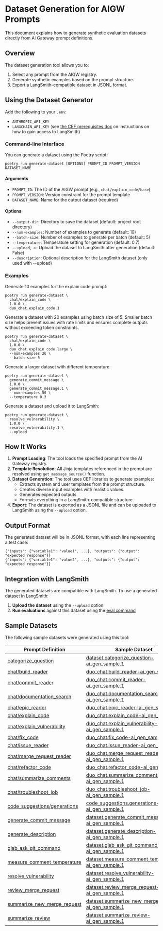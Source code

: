 # Dataset Generation for AIGW Prompts

This document explains how to generate synthetic evaluation datasets directly from AI Gateway prompt definitions.

## Overview

The dataset generation tool allows you to:

1. Select any prompt from the AIGW registry.
1. Generate synthetic examples based on the prompt structure.
1. Export a LangSmith-compatible dataset in JSONL format.

## Using the Dataset Generator

Add the following to your `.env`:

- `ANTHROPIC_API_KEY`
- `LANGCHAIN_API_KEY` (see
[the CEF prerequisites doc](https://gitlab.com/gitlab-org/modelops/ai-model-validation-and-research/ai-evaluation/prompt-library/-/tree/main#prerequisites)
on instructions on how to gain access to LangSmith)

### Command-line Interface

You can generate a dataset using the Poetry script:

```shell
poetry run generate-dataset [OPTIONS] PROMPT_ID PROMPT_VERSION DATASET_NAME
```

#### Arguments

- `PROMPT_ID`: The ID of the AIGW prompt (e.g., `chat/explain_code/base`)
- `PROMPT_VERSION`: Version constraint for the prompt template
- `DATASET_NAME`: Name for the output dataset (required)

#### Options

- `--output-dir`: Directory to save the dataset (default: project root directory)
- `--num-examples`: Number of examples to generate (default: 10)
- `--batch-size`: Number of examples to generate per batch (default: 5)
- `--temperature`: Temperature setting for generation (default: 0.7)
- `--upload`, `-u`: Upload the dataset to LangSmith after generation (default: False)
- `--description`: Optional description for the LangSmith dataset (only used with --upload)

### Examples

Generate 10 examples for the explain code prompt:

```shell
poetry run generate-dataset \
  chat/explain_code \
  1.0.0 \
  duo_chat.explain_code.1
```

Generate a dataset with 20 examples using batch size of 5. Smaller batch size helps prevent issues with rate limits and ensures complete outputs without exceeding token constraints.

```shell
poetry run generate-dataset \
  chat/explain_code \
  1.0.0 \
  duo_chat.explain_code.large \
  --num-examples 20 \
  --batch-size 5
```

Generate a larger dataset with different temperature:

```shell
poetry run generate-dataset \
  generate_commit_message \
  1.0.0 \
  generate_commit_message.1 \
  --num-examples 50 \
  --temperature 0.3
```

Generate a dataset and upload it to LangSmith:

```shell
poetry run generate-dataset \
  resolve_vulnerability \
  1.0.0 \
  resolve_vulnerability.1 \
  --upload
```

## How It Works

1. **Prompt Loading**: The tool loads the specified prompt from the AI Gateway registry.
1. **Template Resolution**: All Jinja templates referenced in the prompt are resolved using `get_message_source()` function.
1. **Dataset Generation**: The tool uses CEF libraries to generate examples:
   - Extracts system and user templates from the prompt structure.
   - Creates diverse input examples with realistic values.
   - Generates expected outputs.
   - Formats everything in a LangSmith-compatible structure.
1. **Export**: The dataset is exported as a JSONL file and can be uploaded to LangSmith using the `--upload` option.

## Output Format

The generated dataset will be in JSONL format, with each line representing a test case:

```jsonl
{"inputs": {"variable1": "value1", ...}, "outputs": {"output": "expected response"}}
{"inputs": {"variable1": "value2", ...}, "outputs": {"output": "expected response"}}
```

## Integration with LangSmith

The generated datasets are compatible with LangSmith. To use a generated dataset in LangSmith:

1. **Upload the dataset** using the `--upload` option
1. **Run evaluations** against this dataset using the [eval command](../tests.md#running-prompt-evaluations-locally)

## Sample Datasets

The following sample datasets were generated using this tool:

| Prompt Definition | Sample Dataset |
| - | - |
| [categorize_question](https://gitlab.com/gitlab-org/modelops/applied-ml/code-suggestions/ai-assist/-/blob/4bb032d493065cf61bdb9f35ee4ef8004c145e78/ai_gateway/prompts/definitions/categorize_question) | [dataset.categorize_question-ai_gen_sample.1](https://smith.langchain.com/o/477de7ad-583e-47b6-a1c4-c4a0300e7aca/datasets/1f956241-b910-441d-9187-faf35c3a6a88?tab=2) |
| [chat/build_reader](https://gitlab.com/gitlab-org/modelops/applied-ml/code-suggestions/ai-assist/-/tree/4bb032d493065cf61bdb9f35ee4ef8004c145e78/ai_gateway/prompts/definitions/chat/build_reader) | [duo_chat.build_reader-ai_gen_sample.1](https://smith.langchain.com/o/477de7ad-583e-47b6-a1c4-c4a0300e7aca/datasets/34e07a8e-ab2a-48d7-8804-9fa015c90083?tab=2) |
| [chat/commit_reader](https://gitlab.com/gitlab-org/modelops/applied-ml/code-suggestions/ai-assist/-/tree/4bb032d493065cf61bdb9f35ee4ef8004c145e78/ai_gateway/prompts/definitions/chat/commit_reader) | [duo_chat.commit_reader-ai_gen_sample.1](https://smith.langchain.com/o/477de7ad-583e-47b6-a1c4-c4a0300e7aca/datasets/9db4403b-bd12-42ca-af87-a7b281536f47?tab=2) |
| [chat/documentation_search](https://gitlab.com/gitlab-org/modelops/applied-ml/code-suggestions/ai-assist/-/tree/4bb032d493065cf61bdb9f35ee4ef8004c145e78/ai_gateway/prompts/definitions/chat/documentation_search) | [duo_chat.documentation_search-ai_gen_sample.1](https://smith.langchain.com/o/477de7ad-583e-47b6-a1c4-c4a0300e7aca/datasets/7e1b70df-e6d8-4b39-9d25-511a589385f6?tab=2) |
| [chat/epic_reader](https://gitlab.com/gitlab-org/modelops/applied-ml/code-suggestions/ai-assist/-/tree/4bb032d493065cf61bdb9f35ee4ef8004c145e78/ai_gateway/prompts/definitions/chat/epic_reader) | [duo_chat.epic_reader-ai_gen_sample.1](https://smith.langchain.com/o/477de7ad-583e-47b6-a1c4-c4a0300e7aca/datasets/79ecdd8b-9032-4d84-bfa5-07d8cabb8402?tab=2) |
| [chat/explain_code](https://gitlab.com/gitlab-org/modelops/applied-ml/code-suggestions/ai-assist/-/tree/4bb032d493065cf61bdb9f35ee4ef8004c145e78/ai_gateway/prompts/definitions/chat/explain_code) | [duo_chat.explain_code-ai_gen_sample.1](https://smith.langchain.com/o/477de7ad-583e-47b6-a1c4-c4a0300e7aca/datasets/961a12a1-6017-4d37-bb5d-f7cdb2c5e615?tab=2) |
| [chat/explain_vulnerability](https://gitlab.com/gitlab-org/modelops/applied-ml/code-suggestions/ai-assist/-/tree/4bb032d493065cf61bdb9f35ee4ef8004c145e78/ai_gateway/prompts/definitions/chat/explain_vulnerability) | [duo_chat.explain_vulnerability-ai_gen_sample.1](https://smith.langchain.com/o/477de7ad-583e-47b6-a1c4-c4a0300e7aca/datasets/f8c02b9d-1e19-47c5-b712-0473d617aed4?tab=2) |
| [chat/fix_code](https://gitlab.com/gitlab-org/modelops/applied-ml/code-suggestions/ai-assist/-/tree/4bb032d493065cf61bdb9f35ee4ef8004c145e78/ai_gateway/prompts/definitions/chat/fix_code) | [duo_chat.fix_code-ai_gen_sample.1](https://smith.langchain.com/o/477de7ad-583e-47b6-a1c4-c4a0300e7aca/datasets/1cffe977-c1a4-4427-989d-989600120d7f?tab=2) |
| [chat/issue_reader](https://gitlab.com/gitlab-org/modelops/applied-ml/code-suggestions/ai-assist/-/tree/4bb032d493065cf61bdb9f35ee4ef8004c145e78/ai_gateway/prompts/definitions/chat/issue_reader) | [duo_chat.issue_reader-ai_gen_sample.1](https://smith.langchain.com/o/477de7ad-583e-47b6-a1c4-c4a0300e7aca/datasets/b591285d-ddae-41f7-aa84-3a1d49eb5707?tab=2) |
| [chat/merge_request_reader](https://gitlab.com/gitlab-org/modelops/applied-ml/code-suggestions/ai-assist/-/tree/4bb032d493065cf61bdb9f35ee4ef8004c145e78/ai_gateway/prompts/definitions/chat/merge_request_reader) | [duo_chat.merge_request_reader-ai_gen_sample.1](https://smith.langchain.com/o/477de7ad-583e-47b6-a1c4-c4a0300e7aca/datasets/f044e0cb-dcb4-40ae-9f73-ccfa8a9d3c5e?tab=2) |
| [chat/refactor_code](https://gitlab.com/gitlab-org/modelops/applied-ml/code-suggestions/ai-assist/-/tree/4bb032d493065cf61bdb9f35ee4ef8004c145e78/ai_gateway/prompts/definitions/chat/refactor_code) | [duo_chat.refactor_code-ai_gen_sample.1](https://smith.langchain.com/o/477de7ad-583e-47b6-a1c4-c4a0300e7aca/datasets/af26cdd0-f2fc-4ba3-ad45-1fed3466939f?tab=2) |
| [chat/summarize_comments](https://gitlab.com/gitlab-org/modelops/applied-ml/code-suggestions/ai-assist/-/tree/4bb032d493065cf61bdb9f35ee4ef8004c145e78/ai_gateway/prompts/definitions/chat/summarize_comments) | [duo_chat.summarize_comments-ai_gen_sample.1](https://smith.langchain.com/o/477de7ad-583e-47b6-a1c4-c4a0300e7aca/datasets/2f6513a8-fc64-408d-968b-a1392835fdab?tab=2) |
| [chat/troubleshoot_job](https://gitlab.com/gitlab-org/modelops/applied-ml/code-suggestions/ai-assist/-/tree/4bb032d493065cf61bdb9f35ee4ef8004c145e78/ai_gateway/prompts/definitions/chat/troubleshoot_job) | [duo_chat.troubleshoot_job-ai_gen_sample.1](https://smith.langchain.com/o/477de7ad-583e-47b6-a1c4-c4a0300e7aca/datasets/6c9dee7b-b2db-40d3-9d76-39c0b0a7cf9f?tab=2) |
| [code_suggestions/generations](https://gitlab.com/gitlab-org/modelops/applied-ml/code-suggestions/ai-assist/-/tree/4bb032d493065cf61bdb9f35ee4ef8004c145e78/ai_gateway/prompts/definitions/code_suggestions/generations) | [code_suggestions.generations-ai_gen_sample.1](https://smith.langchain.com/o/477de7ad-583e-47b6-a1c4-c4a0300e7aca/datasets/cf58f527-ef1c-4cf6-9c40-641ae69ba1b5?tab=2) |
| [generate_commit_message](https://gitlab.com/gitlab-org/modelops/applied-ml/code-suggestions/ai-assist/-/tree/4bb032d493065cf61bdb9f35ee4ef8004c145e78/ai_gateway/prompts/definitions/generate_commit_message) | [dataset.generate_commit_message-ai_gen_sample.1](https://smith.langchain.com/o/477de7ad-583e-47b6-a1c4-c4a0300e7aca/datasets/5bf4e310-fc9c-4aee-adb3-d1b164be3a26?tab=2) |
| [generate_description](https://gitlab.com/gitlab-org/modelops/applied-ml/code-suggestions/ai-assist/-/tree/4bb032d493065cf61bdb9f35ee4ef8004c145e78/ai_gateway/prompts/definitions/generate_description) | [dataset.generate_description-ai_gen_sample.1](https://smith.langchain.com/o/477de7ad-583e-47b6-a1c4-c4a0300e7aca/datasets/c4695810-810d-489f-950b-9b59305e4313?tab=2) |
| [glab_ask_git_command](https://gitlab.com/gitlab-org/modelops/applied-ml/code-suggestions/ai-assist/-/tree/4bb032d493065cf61bdb9f35ee4ef8004c145e78/ai_gateway/prompts/definitions/glab_ask_git_command) | [dataset.glab_ask_git_command-ai_gen_sample.1](https://smith.langchain.com/o/477de7ad-583e-47b6-a1c4-c4a0300e7aca/datasets/053f6f45-b74a-47e9-b02a-7e0c5c6c147d?tab=2) |
| [measure_comment_temperature](https://gitlab.com/gitlab-org/modelops/applied-ml/code-suggestions/ai-assist/-/tree/4bb032d493065cf61bdb9f35ee4ef8004c145e78/ai_gateway/prompts/definitions/measure_comment_temperature) | [dataset.measure_comment_temperature-ai_gen_sample.1](https://smith.langchain.com/o/477de7ad-583e-47b6-a1c4-c4a0300e7aca/datasets/febdeb7f-223f-4e4e-b406-713b28188b6b?tab=2) |
| [resolve_vulnerability](https://gitlab.com/gitlab-org/modelops/applied-ml/code-suggestions/ai-assist/-/tree/4bb032d493065cf61bdb9f35ee4ef8004c145e78/ai_gateway/prompts/definitions/resolve_vulnerability) | [dataset.resolve_vulnerability-ai_gen_sample.1](https://smith.langchain.com/o/477de7ad-583e-47b6-a1c4-c4a0300e7aca/datasets/76f16f2c-1ee5-4da0-890a-76856e4f7ffc?tab=2) |
| [review_merge_request](https://gitlab.com/gitlab-org/modelops/applied-ml/code-suggestions/ai-assist/-/tree/4d43bdb7748cca4a009b7a3b328f8f0c76b68e69/ai_gateway/prompts/definitions/review_merge_request) | [dataset.review_merge_request-ai_gen_sample.1](https://smith.langchain.com/o/477de7ad-583e-47b6-a1c4-c4a0300e7aca/datasets/5b1bc95d-5e23-4923-949b-7e29cb26f7ec?tab=2) |
| [summarize_new_merge_request](https://gitlab.com/gitlab-org/modelops/applied-ml/code-suggestions/ai-assist/-/tree/4bb032d493065cf61bdb9f35ee4ef8004c145e78/ai_gateway/prompts/definitions/summarize_new_merge_request) | [dataset.summarize_new_merge_request-ai_gen_sample.1](https://smith.langchain.com/o/477de7ad-583e-47b6-a1c4-c4a0300e7aca/datasets/f534f3f4-0b45-43fb-a79c-26deab188831?tab=2) |
| [summarize_review](https://gitlab.com/gitlab-org/modelops/applied-ml/code-suggestions/ai-assist/-/tree/4bb032d493065cf61bdb9f35ee4ef8004c145e78/ai_gateway/prompts/definitions/summarize_review) | [dataset.summarize_review-ai_gen_sample.1](https://smith.langchain.com/o/477de7ad-583e-47b6-a1c4-c4a0300e7aca/datasets/a7b3705e-e377-43db-b080-cc2ebc9c47ef?tab=2) |
